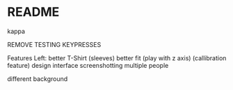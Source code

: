 # README

kappa

REMOVE TESTING KEYPRESSES

Features Left:
better T-Shirt (sleeves)
better fit (play with z axis) (callibration feature)
design interface
screenshotting
multiple people

different background
